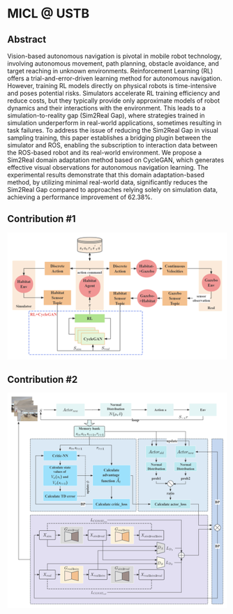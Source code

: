 # MICL @ USTB 

## Abstract

Vision-based autonomous navigation is pivotal in mobile robot technology, involving autonomous movement, path planning, obstacle avoidance, and target reaching in unknown environments. Reinforcement Learning (RL) offers a trial-and-error-driven learning method for autonomous navigation. However, training RL models directly on physical robots is time-intensive and poses potential risks. Simulators accelerate RL training efficiency and reduce costs, but they typically provide only approximate models of robot dynamics and their interactions with the environment. This leads to a simulation-to-reality gap (Sim2Real Gap), where strategies trained in simulation underperform in real-world applications, sometimes resulting in task failures. To address the issue of reducing the Sim2Real Gap in visual sampling training, this paper establishes a bridging plugin between the simulator and ROS, enabling the subscription to interaction data between the ROS-based robot and its real-world environment. We propose a Sim2Real domain adaptation method based on CycleGAN, which generates effective visual observations for autonomous navigation learning. The experimental results demonstrate that this domain adaptation-based method, by utilizing minimal real-world data, significantly reduces the Sim2Real Gap compared to approaches relying solely on simulation data, achieving a performance improvement of 62.38%.

## Contribution #1

![](https://github.com/SepMJ/sepmj.github.io/blob/main/images/sim2real.png)

## Contribution #2

![](https://github.com/SepMJ/sepmj.github.io/blob/main/images/RL%2BCyclegan.png)
